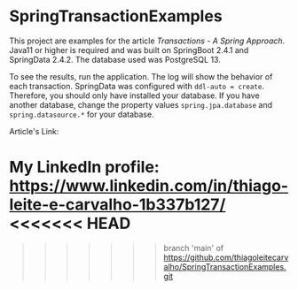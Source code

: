 # SpringTransactionExamples

This project are examples for the article _Transactions - A Spring Approach_. Java11 or higher is required and was built on SpringBoot 2.4.1 and SpringData 2.4.2. The database used was PostgreSQL 13.

To see the results, run the application. The log will show the behavior of each transaction. SpringData was configured with `ddl-auto = create`. Therefore, you should only have installed your database. If you have another database, change the property values `spring.jpa.database` and `spring.datasource.*` for your database.

Article's Link: 

My LinkedIn profile: https://www.linkedin.com/in/thiago-leite-e-carvalho-1b337b127/
<<<<<<< HEAD
=======

>>>>>>> branch 'main' of https://github.com/thiagoleitecarvalho/SpringTransactionExamples.git
